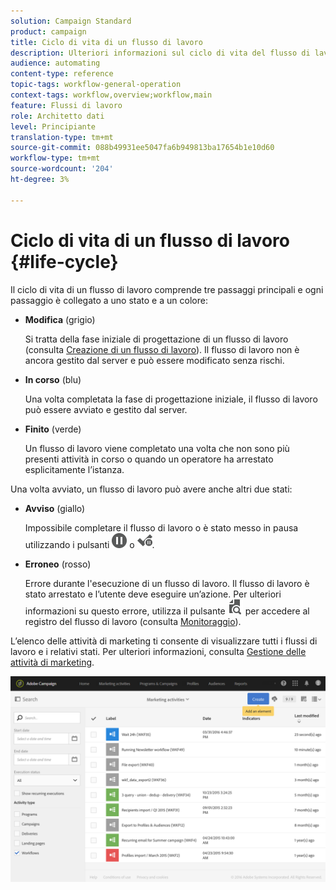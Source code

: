 ```yaml
---
solution: Campaign Standard
product: campaign
title: Ciclo di vita di un flusso di lavoro
description: Ulteriori informazioni sul ciclo di vita del flusso di lavoro
audience: automating
content-type: reference
topic-tags: workflow-general-operation
context-tags: workflow,overview;workflow,main
feature: Flussi di lavoro
role: Architetto dati
level: Principiante
translation-type: tm+mt
source-git-commit: 088b49931ee5047fa6b949813ba17654b1e10d60
workflow-type: tm+mt
source-wordcount: '204'
ht-degree: 3%

---
```



# Ciclo di vita di un flusso di lavoro {#life-cycle}

Il ciclo di vita di un flusso di lavoro comprende tre passaggi principali e ogni passaggio è collegato a uno stato e a un colore:

* **Modifica**  (grigio)

   Si tratta della fase iniziale di progettazione di un flusso di lavoro (consulta [Creazione di un flusso di lavoro](../../automating/using/building-a-workflow.md#creating-a-workflow)). Il flusso di lavoro non è ancora gestito dal server e può essere modificato senza rischi.

* **In corso**  (blu)

   Una volta completata la fase di progettazione iniziale, il flusso di lavoro può essere avviato e gestito dal server.

* **Finito**  (verde)

   Un flusso di lavoro viene completato una volta che non sono più presenti attività in corso o quando un operatore ha arrestato esplicitamente l’istanza.

Una volta avviato, un flusso di lavoro può avere anche altri due stati:

* **Avviso**  (giallo)

   Impossibile completare il flusso di lavoro o è stato messo in pausa utilizzando i pulsanti ![](assets/pause_darkgrey-24px.png) o ![](assets/check_pause_darkgrey-24px.png).

* **Erroneo**  (rosso)

   Errore durante l&#39;esecuzione di un flusso di lavoro. Il flusso di lavoro è stato arrestato e l’utente deve eseguire un’azione. Per ulteriori informazioni su questo errore, utilizza il pulsante ![](assets/printpreview_darkgrey-24px.png) per accedere al registro del flusso di lavoro (consulta [Monitoraggio](../../automating/using/monitoring-workflow-execution.md)).

L’elenco delle attività di marketing ti consente di visualizzare tutti i flussi di lavoro e i relativi stati. Per ulteriori informazioni, consulta [Gestione delle attività di marketing](../../start/using/marketing-activities.md#about-marketing-activities).

![](assets/wkf_execution_3.png)

